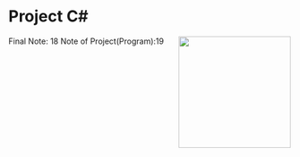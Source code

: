 # Project C#
<html>
  <a href="https://github.com/AndreZila01/Project-Mod16-C-Sharp"><img src="https://upload.wikimedia.org/wikipedia/commons/7/7a/C_Sharp_logo.svg" align="right" height="200px auto"></a>
  Final Note: 18
  Note of Project(Program):19
</html>
